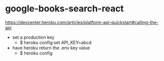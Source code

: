 # google-books-search-react

https://devcenter.heroku.com/articles/platform-api-quickstart#calling-the-api

- set a production key
    - $ heroku config:set API_KEY=abcd
- have heroku return the .env key value
    - $ heroku config
